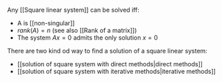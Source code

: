 Any [[Square linear system]] can be solved iff:
- A is [[non-singular]] 
- $rank(A) = n$ (see also [[Rank of a matrix]])
- The system $Ax = 0$ admits the only solution $x = 0$

There are two kind od way to find a solution of a square linear system:
- [[solution of square system with direct methods|direct methods]] 
- [[solution of square system with iterative methods|iterative methods]]